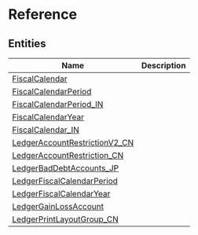 
# Reference


## Entities

|Name|Description|
|---|---|
|[FiscalCalendar](FiscalCalendar.cdm.json)||
|[FiscalCalendarPeriod](FiscalCalendarPeriod.cdm.json)||
|[FiscalCalendarPeriod_IN](FiscalCalendarPeriod_IN.cdm.json)||
|[FiscalCalendarYear](FiscalCalendarYear.cdm.json)||
|[FiscalCalendar_IN](FiscalCalendar_IN.cdm.json)||
|[LedgerAccountRestrictionV2_CN](LedgerAccountRestrictionV2_CN.cdm.json)||
|[LedgerAccountRestriction_CN](LedgerAccountRestriction_CN.cdm.json)||
|[LedgerBadDebtAccounts_JP](LedgerBadDebtAccounts_JP.cdm.json)||
|[LedgerFiscalCalendarPeriod](LedgerFiscalCalendarPeriod.cdm.json)||
|[LedgerFiscalCalendarYear](LedgerFiscalCalendarYear.cdm.json)||
|[LedgerGainLossAccount](LedgerGainLossAccount.cdm.json)||
|[LedgerPrintLayoutGroup_CN](LedgerPrintLayoutGroup_CN.cdm.json)||
